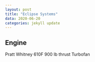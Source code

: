 ```yaml
---
layout: post
title: "Eclipse Systems"
data: 2020-06-20
categories: jekyll update
---
```


<head>
  <script type="text/javascript"
          src="http://cdn.mathjax.org/mathjax/latest/MathJax.js?config=TeX-AMS-MML_HTMLorMML">
  </script>
</head>



## **Engine**
Pratt Whitney 610F 
900 lb thrust
Turbofan
